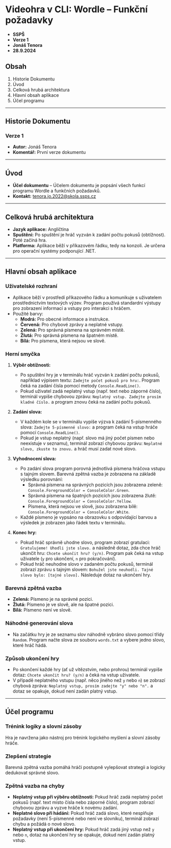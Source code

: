 # Videohra v CLI: Wordle – Funkční požadavky
* **SSPŠ**
* **Verze 1**
* **Jonáš Tenora**
* **28.9.2024**

## Obsah
1. Historie Dokumentu
2. Úvod
3. Celková hrubá architektura
4. Hlavní obsah aplikace
5. Účel programu

---

## Historie Dokumentu
### Verze 1
* **Autor:** Jonáš Tenora
* **Komentář:** První verze dokumentu

---

## Úvod
* **Účel dokumentu** – Účelem dokumentu je popsání všech funkcí programu Wordle a funkčních požadavků.
* **Kontakt:** tenora.jo.2022@skola.ssps.cz

---

## Celková hrubá architektura
* **Jazyk aplikace:** Angličtina
* **Spuštění:** Po spuštění je hráč vyzván k zadání počtu pokusů (obtížnost). Poté začíná hra.
* **Platforma:** Aplikace běží v příkazovém řádku, tedy na konzoli. Je určena pro operační systémy podporující .NET.

---

## Hlavní obsah aplikace

### Uživatelské rozhraní
* Aplikace běží v prostředí příkazového řádku a komunikuje s uživatelem prostřednictvím textových výzev. Program používá standardní výstupy pro zobrazení informací a vstupy pro interakci s hráčem.
* Použité barvy:
  - **Modrá:** Pro obecné informace a instrukce.
  - **Červená:** Pro chybové zprávy a neplatné vstupy.
  - **Zelená:** Pro správná písmena na správném místě.
  - **Žlutá:** Pro správná písmena na špatném místě.
  - **Bílá:** Pro písmena, která nejsou ve slově.

### Herní smyčka
1. **Výběr obtížnosti:**
   - Po spuštění hry je v terminálu hráč vyzván k zadání počtu pokusů, například výpisem textu: `Zadejte počet pokusů pro hru:`. Program čeká na zadání čísla pomocí metody `Console.ReadLine()`.
   - Pokud uživatel zadá neplatný vstup (např. text nebo záporné číslo), terminál vypíše chybovou zprávu: `Neplatný vstup. Zadejte prosím kladné číslo.` a program znovu čeká na zadání počtu pokusů.

2. **Zadání slova:**
   - V každém kole se v terminálu vypíše výzva k zadání 5-písmenného slova: `Zadejte 5-písmenné slovo:` a program čeká na vstup hráče pomocí `Console.ReadLine()`.
   - Pokud je vstup neplatný (např. slovo má jiný počet písmen nebo neexistuje v seznamu), terminál zobrazí chybovou zprávu: `Neplatné slovo, zkuste to znovu.` a hráč musí zadat nové slovo.

3. **Vyhodnocení slova:**
   - Po zadání slova program porovná jednotlivá písmena hráčova vstupu s tajným slovem. Barevná zpětná vazba je zobrazena na základě výsledku porovnání:
     - Správná písmena na správných pozicích jsou zobrazena zeleně: `Console.ForegroundColor = ConsoleColor.Green`.
     - Správná písmena na špatných pozicích jsou zobrazena žlutě: `Console.ForegroundColor = ConsoleColor.Yellow`.
     - Písmena, která nejsou ve slově, jsou zobrazena bílě: `Console.ForegroundColor = ConsoleColor.White`.
   - Každé písmeno je vypsáno na obrazovku s odpovídající barvou a výsledek je zobrazen jako řádek textu v terminálu.

4. **Konec hry:**
   - Pokud hráč správně uhodne slovo, program zobrazí gratulaci: `Gratulujeme! Uhodli jste slovo.` a následně dotaz, zda chce hráč ukončit hru: `Chcete ukončit hru? (y/n)`. Program pak čeká na vstup uživatele (`y` pro ukončení, `n` pro pokračování).
   - Pokud hráč neuhodne slovo v zadaném počtu pokusů, terminál zobrazí zprávu s tajným slovem: `Bohužel jste neuhodli. Tajné slovo bylo: [tajné slovo].` Následuje dotaz na ukončení hry.

### Barevná zpětná vazba
- **Zelená:** Písmeno je na správné pozici.
- **Žlutá:** Písmeno je ve slově, ale na špatné pozici.
- **Bílá:** Písmeno není ve slově.

### Náhodné generování slova
- Na začátku hry je ze seznamu slov náhodně vybráno slovo pomocí třídy `Random`. Program načte slova ze souboru `words.txt` a vybere jedno slovo, které hráč hádá.

### Způsob ukončení hry
- Po skončení každé hry (ať už vítězstvím, nebo prohrou) terminál vypíše dotaz: `Chcete ukončit hru? (y/n)` a čeká na vstup uživatele.
- V případě neplatného vstupu (např. něco jiného než `y` nebo `n`) se zobrazí chybová zpráva: `Neplatný vstup, prosím zadejte "y" nebo "n".` a dotaz se opakuje, dokud není zadán platný vstup.

---

## Účel programu

### Trénink logiky a slovní zásoby
Hra je navržena jako nástroj pro trénink logického myšlení a slovní zásoby hráče.

### Zlepšení strategie
Barevná zpětná vazba pomáhá hráči postupně vylepšovat strategii a logicky dedukovat správné slovo.

### Zpětná vazba na chyby
- **Neplatný vstup při výběru obtížnosti:** Pokud hráč zadá neplatný počet pokusů (např. text místo čísla nebo záporné číslo), program zobrazí chybovou zprávu a vyzve hráče k novému zadání.
- **Neplatné slovo při hádání:** Pokud hráč zadá slovo, které nesplňuje požadavky (není 5-písmenné nebo není ve slovníku), terminál zobrazí chybu a požádá o nové slovo.
- **Neplatný vstup při ukončení hry:** Pokud hráč zadá jiný vstup než `y` nebo `n`, dotaz na ukončení hry se opakuje, dokud není zadán platný vstup.
